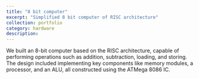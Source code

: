 ```yaml
---
title: "8 bit computer"
excerpt: "Simplified 8 bit computer of RISC architecture"
collection: portfolio
category: hardware
description:
---
```


We built an 8-bit computer based on the RISC architecture, capable of performing operations such as addition, subtraction, loading, and storing. The design included implementing key components like memory modules, a processor, and an ALU, all constructed using the ATMega 8086 IC.  
